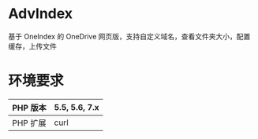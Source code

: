 # AdvIndex
基于 OneIndex 的 OneDrive 网页版，支持自定义域名，查看文件夹大小，配置缓存，上传文件

# 环境要求
|PHP 版本|5.5, 5.6, 7.x|
|---|---|
|PHP 扩展|curl|
